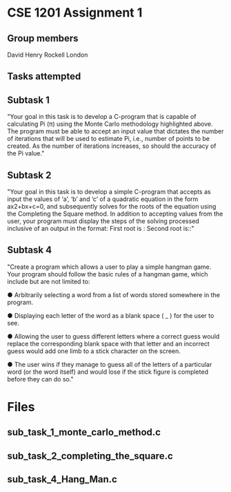 # CSE 1201 Assignment 1
## Group members
David Henry
Rockell London

## Tasks attempted

## Subtask 1 
"Your goal in this task is to develop a C-program that is capable of calculating Pi (π) using the Monte Carlo methodology highlighted above. The program must be able to accept an input value that dictates the number of iterations that will be used to estimate Pi, i.e., number of points to be created. As the number of iterations increases, so should the accuracy of the Pi value."
## Subtask 2
"Your goal in this task is to develop a simple C-program that accepts as input the values of ‘a’, ‘b’ and ‘c’ of a quadratic equation in the form ax2+bx+c=0, and subsequently solves for the roots of the equation using the Completing the Square method. In addition to accepting values from the user, your program must display the steps of the solving processed inclusive of an output in the format: First root is : Second root is::"


## Subtask 4
"Create a program which allows a user to play a simple hangman game. Your program should follow the basic rules of a hangman game, which include but are not limited to:

● Arbitrarily selecting a word from a list of words stored somewhere in the program.

● Displaying each letter of the word as a blank space ( _ ) for the user to see.

● Allowing the user to guess different letters where a correct guess would replace the corresponding blank space with that letter and an incorrect guess would add one limb to a stick character on the screen.

● The user wins if they manage to guess all of the letters of a particular word (or the word itself) and would lose if the stick figure is completed before they can do so."


# Files
## sub_task_1_monte_carlo_method.c
## sub_task_2_completing_the_square.c
## sub_task_4_Hang_Man.c




